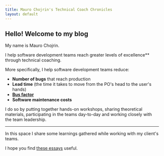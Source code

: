 ```yaml
---
title: Mauro Chojrin's Technical Coach Chronicles
layout: default
---
```


## Hello! Welcome to my blog

My name is Mauro Chojrin.

I help software development teams reach greater levels of excellence** through technical coaching. 

More specifically, I help software development teams reduce:

* **Number of bugs** that reach production
* **Lead time** (the time it takes to move from the PO's head to the user's hands)
* **[Bus factor](https://en.wikipedia.org/wiki/Bus_factor)**
* **Software maintenance costs**

I do so by putting together hands-on workshops, sharing theoretical materials, participating in the teams day-to-day and working closely with the team leadership.

<hr/>

In this space I share some learnings gathered while working with my client's teams.

I hope you find [these essays](articles) useful.